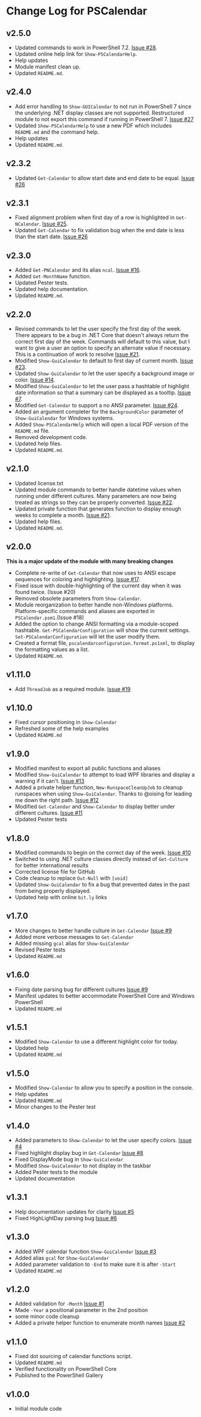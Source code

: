 # Change Log for PSCalendar

## v2.5.0

+ Updated commands to work in PowerShell 7.2. [Issue #28](https://github.com/jdhitsolutions/PSCalendar/issues/28).
+ Updated online help link for `Show-PSCalendarHelp`.
+ Help updates
+ Module manifest clean up.
+ Updated `README.md`.

## v2.4.0

+ Add error handling to `Show-GUICalendar` to not run in PowerShell 7 since the underlying .NET display classes are not supported. Restructured module to not export this command if running in PowerShell 7. [Issue #27](https://github.com/jdhitsolutions/PSCalendar/issues/27)
+ Updated `Show-PSCalendarHelp` to use a new PDF which includes `README.md` and the command help.
+ Help updates
+ Updated `README.md`.

## v2.3.2

+ Updated `Get-Calendar` to allow start date and end date to be equal. [Issue #26](https://github.com/jdhitsolutions/PSCalendar/issues/26)

## v2.3.1

+ Fixed alignment problem when first day of a row is highlighted in `Get-NCalendar`. [Issue #25](https://github.com/jdhitsolutions/PSCalendar/issues/25).
+ Updated `Get-Calendar` to fix validation bug when the end date is less than the start date. [Issue #26](https://github.com/jdhitsolutions/PSCalendar/issues/26)

## v2.3.0

+ Added `Get-PNCalendar` and its alias `ncal`. [Issue #16](https://github.com/jdhitsolutions/PSCalendar/issues/16).
+ Added `Get-MonthName` function.
+ Updated Pester tests.
+ Updated help documentation.
+ Updated `README.md`.

## v2.2.0

+ Revised commands to let the user specify the first day of the week. There appears to be a bug in .NET Core that doesn't always return the correct first day of the week. Commands will default to this value, but I want to give a user an option to specify an alternate value if necessary. This is a continuation of work to resolve [Issue #21](https://github.com/jdhitsolutions/PSCalendar/issues/21).
+ Modified `Show-GuiCalendar` to default to first day of current month. [Issue #23](https://github.com/jdhitsolutions/PSCalendar/issues/23).
+ Updated `Show-GuiCalendar` to let the user specify a background image or color. [Issue #14](https://github.com/jdhitsolutions/PSCalendar/issues/14).
+ Modified `Show-GuiCalendar` to let the user pass a hashtable of highlight date information so that a summary can be displayed as a tooltip. [Issue #7](https://github.com/jdhitsolutions/PSCalendar/issues/7).
+ Modified `Get-Calendar` to support a no ANSI parameter. [Issue #24](https://github.com/jdhitsolutions/PSCalendar/issues/24).
+ Added an argument completer for the `BackgroundColor` parameter of `Show-GuiCalendar` for Windows systems.
+ Added `Show-PSCalendarHelp` which will open a local PDF version of the `README.md` file.
+ Removed development code.
+ Updated help files.
+ Updated `README.md`.

## v2.1.0

+ Updated license.txt
+ Updated module commands to better handle datetime values when running under different cultures. Many parameters are now being treated as strings so they can be properly converted. [Issue #22](https://github.com/jdhitsolutions/PSCalendar/issues/22).
+ Updated private function that generates function to display enough weeks to complete a month. [Issue #21](https://github.com/jdhitsolutions/PSCalendar/issues/21).
+ Updated help files.
+ Updated `README.md`.

## v2.0.0

__This is a major update of the module with many breaking changes__

+ Complete re-write of `Get-Calendar` that now uses to ANSI escape sequences for coloring and highlighting. [Issue #17](https://github.com/jdhitsolutions/PSCalendar/issues/17).
+ Fixed issue with double-highlighting of the current day when it was found twice. (Issue #20)
+ Removed obsolete parameters from `Show-Calendar`.
+ Module reorganization to better handle non-Windows platforms. Platform-specific commands and aliases are exported in `PSCalendar.psm1`.(Issue #18)
+ Added the option to change ANSI formatting via a module-scoped hashtable. `Get-PSCalendarConfiguration` will show the current settings. `Set-PSCalendarConfiguration` will let the user modify them.
+ Created a format file, `pscalendarconfiguration.format.ps1xml`, to display the formatting values as a list.
+ Updated `README.md`.

## v1.11.0

+ Add `ThreadJob` as a required module. [Issue #19](https://github.com/jdhitsolutions/PSCalendar/issues/19)

## v1.10.0

+ Fixed cursor positioning in `Show-Calendar`
+ Refreshed some of the help examples
+ Updated `README.md`

## v1.9.0

+ Modified manifest to export all public functions and aliases
+ Modified `Show-GuiCalendar` to attempt to load WPF libraries and display a warning if it can't. [Issue #13](https://github.com/jdhitsolutions/PSCalendar/issues/13)
+ Added a private helper function, `New-RunspaceCleanUpJob` to cleanup runspaces when using `Show-GuiCalendar`. Thanks to @oising for leading me down the right path. [Issue #12](https://github.com/jdhitsolutions/PSCalendar/issues/12)
+ Modified `Get-Calendar` and `Show-Calendar` to display better under different cultures. [Issue #11](https://github.com/jdhitsolutions/PSCalendar/issues/11)
+ Updated Pester tests

## v1.8.0

+ Modified commands to begin on the correct day of the week. [Issue #10](https://github.com/jdhitsolutions/PSCalendar/issues/10)
+ Switched to using .NET culture classes directly instead of `Get-Culture` for better international results
+ Corrected license file for GitHub
+ Code cleanup to replace `Out-Null` with `[void]`
+ Updated `Show-GuiCalendar` to fix a bug that prevented dates in the past from being properly displayed.
+ Updated help with online `bit.ly` links

## v1.7.0

+ More changes to better handle culture in `Get-Calendar` [Issue #9](https://github.com/jdhitsolutions/PSCalendar/issues/9)
+ Added more verbose messages to `Get-Calendar`
+ Added missing `gcal` alias for `Show-GuiCalendar`
+ Revised Pester tests
+ Updated `README.md`

## v1.6.0

+ Fixing date parsing bug for different cultures [Issue #9](https://github.com/jdhitsolutions/PSCalendar/issues/9)
+ Manifest updates to better accommodate PowerShell Core and Windows PowerShell
+ Updated `README.md`

## v1.5.1

+ Modified `Show-Calendar` to use a different highlight color for today.
+ Updated help
+ Updated `README.md`

## v1.5.0

+ Modified `Show-Calendar` to allow you to specify a position in the console.
+ Help updates
+ Updated `README.md`
+ Minor changes to the Pester test

## v1.4.0

+ Added parameters to `Show-Calendar` to let the user specify colors. [Issue #4](https://github.com/jdhitsolutions/PSCalendar/issues/4)
+ Fixed highlight display bug in `Get-Calendar` [Issue #8](https://github.com/jdhitsolutions/PSCalendar/issues/8)
+ Fixed DisplayMode bug in `Show-GuiCalendar`
+ Modified `Show-GuiCalendar` to not display in the taskbar
+ Added Pester tests to the module
+ Updated documentation

## v1.3.1

+ Help documentation updates for clarity [Issue #5](https://github.com/jdhitsolutions/PSCalendar/issues/5)
+ Fixed HighLightDay parsing bug [Issue #6](https://github.com/jdhitsolutions/PSCalendar/issues/6)

## v1.3.0

+ Added WPF calendar function `Show-GuiCalendar` [Issue #3](https://github.com/jdhitsolutions/PSCalendar/issues/3)
+ Added alias `gcal` for `Show-GuiCalendar`
+ Added parameter validation to `-End` to make sure it is after `-Start`
+ Updated `README.md`

## v1.2.0

+ Added validation for `-Month` [Issue #1](https://github.com/jdhitsolutions/PSCalendar/issues/1)
+ Made `-Year` a positional parameter in the 2nd position
+ some minor code cleanup
+ Added a private helper function to enumerate month names [Issue #2](https://github.com/jdhitsolutions/PSCalendar/issues/2)

## v1.1.0

+ Fixed dot sourcing of calendar functions script.
+ Updated `README.md`
+ Verified functionality on PowerShell Core
+ Published to the PowerShell Gallery

## v1.0.0

+ Initial module code
